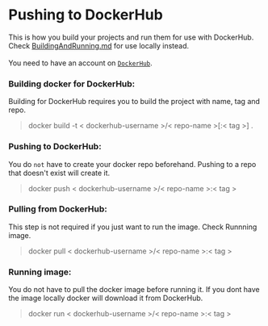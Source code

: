 # Pushing to DockerHub
This is how you build your projects and run them for use with DockerHub. Check <a href="https://github.com/linusromland/DockerizationNode/blob/master/BuildingAndRunning.md">BuildingAndRunning.md</a> for use locally instead.
<br><br>
You need to have an account on <a href="https://hub.docker.com/">`DockerHub`</a>.

### Building docker for DockerHub:
Building for DockerHub requires you to build the project with name, tag and repo.<br>
> docker build -t < dockerhub-username >/< repo-name >[:< tag >] .

### Pushing to DockerHub:
You do `not` have to create your docker repo beforehand. Pushing to a repo that doesn't exist will create it.<br>
> docker push < dockerhub-username >/< repo-name >:< tag >

### Pulling from DockerHub:
This step is not required if you just want to run the image. Check Runnning image.
> docker pull < dockerhub-username >/< repo-name >:< tag >

### Running image:
You do not have to pull the docker image before running it. If you dont have the image locally docker will download it from DockerHub.<br>
> docker run < dockerhub-username >/< repo-name >:< tag >

